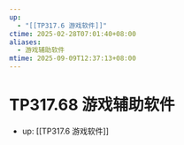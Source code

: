 ```yaml
---
up:
  - "[[TP317.6 游戏软件]]"
ctime: 2025-02-28T07:01:40+08:00
aliases:
  - 游戏辅助软件
mtime: 2025-09-09T12:37:13+08:00
---
```


# TP317.68 游戏辅助软件

- up: [[TP317.6 游戏软件]]
